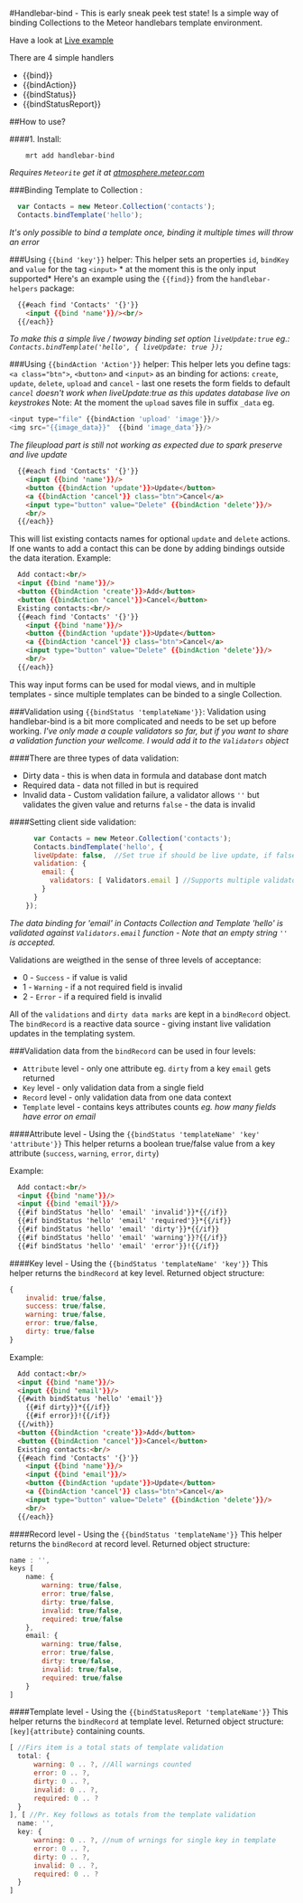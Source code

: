 #Handlebar-bind - This is early sneak peek test state!
Is a simple way of binding Collections to the Meteor handlebars template environment.

Have a look at [Live example](http://handlebar-helpers.meteor.com/)

There are 4 simple handlers
* {{bind}}
* {{bindAction}}
* {{bindStatus}}
* {{bindStatusReport}}

##How to use?

####1. Install:
```
    mrt add handlebar-bind
```
*Requires ```Meteorite``` get it at [atmosphere.meteor.com](https://atmosphere.meteor.com)*

###Binding Template to Collection :
```js
  var Contacts = new Meteor.Collection('contacts');
  Contacts.bindTemplate('hello');
```
*It's only possible to bind a template once, binding it multiple times will throw an error*

###Using ```{{bind 'key'}}``` helper:
This helper sets an properties ```id```, ```bindKey``` and ```value``` for the tag ```<input>``` * at the moment this is the only input supported*
Here's an example using the ```{{find}}``` from the ```handlebar-helpers``` package:
```html
  {{#each find 'Contacts' '{}'}}
    <input {{bind 'name'}}/><br/>
  {{/each}}
```
*To make this a simple live / twoway binding set option ```liveUpdate:true``` eg.: ```Contacts.bindTemplate('hello', { liveUpdate: true });```*

###Using ```{{bindAction 'Action'}}``` helper:
This helper lets you define tags: ```<a class="btn">```, ```<button>``` and ```<input>``` as an binding for actions: ```create```, ```update```, ```delete```, ```upload``` and ```cancel``` - last one resets the form fields to default *```cancel``` doesn't work when liveUpdate:true as this updates database live on keystrokes*
Note: At the moment the ```upload``` saves file in suffix ```_data``` eg. 
```js
<input type="file" {{bindAction 'upload' 'image'}}/>
<img src="{{image_data}}"  {{bind 'image_data'}}/>
```
*The fileupload part is still not working as expected due to spark preserve and live update*
```html
  {{#each find 'Contacts' '{}'}}
    <input {{bind 'name'}}/>
    <button {{bindAction 'update'}}>Update</button>
    <a {{bindAction 'cancel'}} class="btn">Cancel</a>
    <input type="button" value="Delete" {{bindAction 'delete'}}/>
    <br/>
  {{/each}}
```
This will list existing contacts names for optional ```update``` and ```delete``` actions.
If one wants to add a contact this can be done by adding bindings outside the data iteration. Example:
```html
  Add contact:<br/>
  <input {{bind 'name'}}/>
  <button {{bindAction 'create'}}>Add</button>
  <button {{bindAction 'cancel'}}>Cancel</button>
  Existing contacts:<br/>
  {{#each find 'Contacts' '{}'}}
    <input {{bind 'name'}}/>
    <button {{bindAction 'update'}}>Update</button>
    <a {{bindAction 'cancel'}} class="btn">Cancel</a>
    <input type="button" value="Delete" {{bindAction 'delete'}}/>
    <br/>
  {{/each}}
```
This way input forms can be used for modal views, and in multiple templates - since multiple templates can be binded to a single Collection.

###Validation using ```{{bindStatus 'templateName'}}```:
Validation using handlebar-bind is a bit more complicated and needs to be set up before working.
*I've only made a couple validators so far, but if you want to share a validation function your wellcome. I would add it to the ```Validators``` object*

####There are three types of data validation:
* Dirty data - this is when data in formula and database dont match
* Required data - data not filled in but is required
* Invalid data - Custom validation failure, a validator allows ```''``` but validates the given value and returns ```false``` - the data is invalid

####Setting client side validation:
```js
      var Contacts = new Meteor.Collection('contacts');
      Contacts.bindTemplate('hello', {
      liveUpdate: false,  //Set true if should be live update, if false then collective update eg. via bindAction
      validation: {
        email: {
          validators: [ Validators.email ] //Supports multiple validators
        }
      }
    });
```
*The data binding for 'email' in Contacts Collection and Template 'hello' is validated against ```Validators.email``` function - Note that an empty string ```''``` is accepted.* 

Validations are weigthed in the sense of three levels of acceptance:
* 0 - ```Success``` - if value is valid
* 1 - ```Warning``` - if a not required field is invalid
* 2 - ```Error``` - if a required field is invalid

All of the ```validations``` and ```dirty data marks``` are kept in a ```bindRecord``` object. The ```bindRecord``` is a reactive data source - giving instant live validation updates in the templating system.

###Validation data from the ```bindRecord``` can be used in four levels:
* ```Attribute``` level - only one attribute eg. ```dirty``` from a key ```email``` gets returned
* ```Key``` level - only validation data from a single field
* ```Record``` level - only validation data from one data context
* ```Template``` level - contains keys attributes counts *eg. how many fields have error on email*

####Attribute level - Using the ```{{bindStatus 'templateName' 'key' 'attribute'}}```
This helper returns a boolean true/false value from a key attribute (```success```, ```warning```, ```error```, ```dirty```)

Example:
```html
  Add contact:<br/>
  <input {{bind 'name'}}/>
  <input {{bind 'email'}}/>
  {{#if bindStatus 'hello' 'email' 'invalid'}}*{{/if}}
  {{#if bindStatus 'hello' 'email' 'required'}}*{{/if}}
  {{#if bindStatus 'hello' 'email' 'dirty'}}*{{/if}}
  {{#if bindStatus 'hello' 'email' 'warning'}}?{{/if}}
  {{#if bindStatus 'hello' 'email' 'error'}}!{{/if}}
```

####Key level - Using the ```{{bindStatus 'templateName' 'key'}}```
This helper returns the ```bindRecord``` at key level.
Returned object structure:
```js
{
    invalid: true/false,
    success: true/false,
    warning: true/false,
    error: true/false,
    dirty: true/false
}
```
Example:
```html
  Add contact:<br/>
  <input {{bind 'name'}}/>
  <input {{bind 'email'}}/>
  {{#with bindStatus 'hello' 'email'}}
    {{#if dirty}}*{{/if}}
    {{#if error}}!{{/if}}
  {{/with}}
  <button {{bindAction 'create'}}>Add</button>
  <button {{bindAction 'cancel'}}>Cancel</button>
  Existing contacts:<br/>
  {{#each find 'Contacts' '{}'}}
    <input {{bind 'name'}}/>
    <input {{bind 'email'}}/>
    <button {{bindAction 'update'}}>Update</button>
    <a {{bindAction 'cancel'}} class="btn">Cancel</a>
    <input type="button" value="Delete" {{bindAction 'delete'}}/>
    <br/>
  {{/each}}
```

####Record level - Using the ```{{bindStatus 'templateName'}}```
This helper returns the ```bindRecord``` at record level.
Returned object structure:
```js
name : '',
keys [
    name: {
        warning: true/false,
        error: true/false,
        dirty: true/false,
        invalid: true/false,
        required: true/false
    },
    email: {
        warning: true/false,
        error: true/false,
        dirty: true/false,
        invalid: true/false,
        required: true/false
    }
]
```

####Template level - Using the ```{{bindStatusReport 'templateName'}}```
This helper returns the ```bindRecord``` at template level.
Returned object structure: ```[key]{attribute}``` containing counts.

```js
[ //Firs item is a total stats of template validation
  total: {
      warning: 0 .. ?, //All warnings counted
      error: 0 .. ?,
      dirty: 0 .. ?,
      invalid: 0 .. ?,
      required: 0 .. ?
  }
], [ //Pr. Key follows as totals from the template validation
  name: '',
  key: {
      warning: 0 .. ?, //num of wrnings for single key in template
      error: 0 .. ?,
      dirty: 0 .. ?,
      invalid: 0 .. ?,
      required: 0 .. ?
  }
]
```
